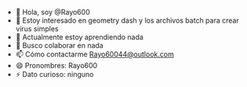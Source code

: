 - 👋 Hola, soy @Rayo600
- 👀 Estoy interesado en geometry dash y los archivos batch para crear virus simples
- 🌱 Actualmente estoy aprendiendo nada
- 💞️ Busco colaborar en nada
- 📫 Cómo contactarme Rayo60044@outlook.com
- 😄 Pronombres: Rayo600
- ⚡ Dato curioso: ninguno

<!---
Rayo600/Rayo600 es un repositorio ✨ especial ✨ porque su `README.md` (este archivo) aparece en tu perfil de GitHub.
Puede hacer clic en el enlace Vista previa para ver los cambios.
--->
